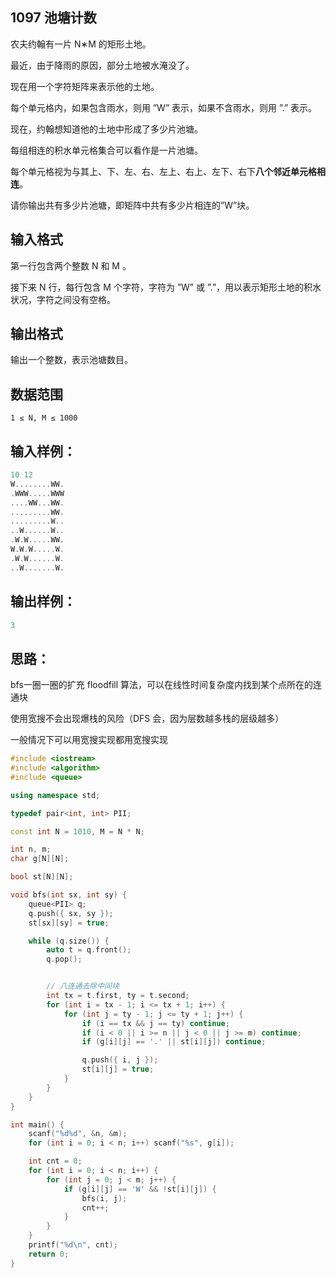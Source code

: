 ## 1097 池塘计数

农夫约翰有一片  N∗M  的矩形土地。

最近，由于降雨的原因，部分土地被水淹没了。

现在用一个字符矩阵来表示他的土地。

每个单元格内，如果包含雨水，则用 ”W” 表示，如果不含雨水，则用 ”.” 表示。

现在，约翰想知道他的土地中形成了多少片池塘。

每组相连的积水单元格集合可以看作是一片池塘。

每个单元格视为与其上、下、左、右、左上、右上、左下、右下**八个邻近单元格相连**。

请你输出共有多少片池塘，即矩阵中共有多少片相连的”W”块。

## 输入格式

第一行包含两个整数  N  和  M 。

接下来  N  行，每行包含  M  个字符，字符为 ”W” 或 ”.”，用以表示矩形土地的积水状况，字符之间没有空格。

## 输出格式

输出一个整数，表示池塘数目。

## 数据范围

`1 ≤ N, M ≤ 1000`

## 输入样例：

``` cpp
10 12
W........WW.
.WWW.....WWW
....WW...WW.
.........WW.
.........W..
..W......W..
.W.W.....WW.
W.W.W.....W.
.W.W......W.
..W.......W.
```

## 输出样例：

``` cpp
3
```

## 思路：

bfs一圈一圈的扩充 floodfill 算法，可以在线性时间复杂度内找到某个点所在的连通块

使用宽搜不会出现爆栈的风险（DFS 会，因为层数越多栈的层级越多）

一般情况下可以用宽搜实现都用宽搜实现


``` cpp 
#include <iostream>
#include <algorithm>
#include <queue>

using namespace std;

typedef pair<int, int> PII;

const int N = 1010, M = N * N;

int n, m;
char g[N][N];

bool st[N][N];

void bfs(int sx, int sy) { 
    queue<PII> q;
    q.push({ sx, sy });
    st[sx][sy] = true;

    while (q.size()) {
        auto t = q.front();
        q.pop();


        // 八连通去除中间块
        int tx = t.first, ty = t.second;
        for (int i = tx - 1; i <= tx + 1; i++) {
            for (int j = ty - 1; j <= ty + 1; j++) {
                if (i == tx && j == ty) continue;
                if (i < 0 || i >= n || j < 0 || j >= m) continue;
                if (g[i][j] == '.' || st[i][j]) continue;

                q.push({ i, j });
                st[i][j] = true;
            }
        }
    }
}

int main() {
    scanf("%d%d", &n, &m);
    for (int i = 0; i < n; i++) scanf("%s", g[i]);

    int cnt = 0;
    for (int i = 0; i < n; i++) {
        for (int j = 0; j < m; j++) {
            if (g[i][j] == 'W' && !st[i][j]) {
                bfs(i, j);
                cnt++;
            }
        }
    }
    printf("%d\n", cnt);
    return 0;
}
```